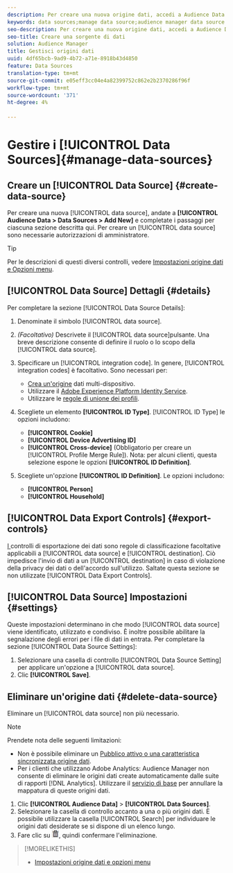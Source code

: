 ```yaml
---
description: Per creare una nuova origine dati, accedi a Audience Data > Origini dati > Aggiungi nuovo e completa i passaggi per ciascuna sezione descritta qui. Per creare un'origine dati è necessario disporre delle autorizzazioni di amministratore.
keywords: data sources;manage data source;audience manager data source
seo-description: Per creare una nuova origine dati, accedi a Audience Data > Origini dati > Aggiungi nuovo e completa i passaggi per ciascuna sezione descritta qui. Per creare un'origine dati è necessario disporre delle autorizzazioni di amministratore.
seo-title: Creare una sorgente di dati
solution: Audience Manager
title: Gestisci origini dati
uuid: 4df65bcb-9ad9-4b72-a71e-8918b43d4850
feature: Data Sources
translation-type: tm+mt
source-git-commit: e05eff3cc04e4a82399752c862e2b2370286f96f
workflow-type: tm+mt
source-wordcount: '371'
ht-degree: 4%

---
```



# Gestire i  [!UICONTROL Data Sources]{#manage-data-sources}

## Creare un [!UICONTROL Data Source] {#create-data-source}

Per creare una nuova [!UICONTROL data source], andate a **[!UICONTROL Audience Data > Data Sources > Add New]** e completate i passaggi per ciascuna sezione descritta qui. Per creare un [!UICONTROL data source] sono necessarie autorizzazioni di amministratore.

<!-- create-datasource.xml -->

>[!TIP]
>
>Per le descrizioni di questi diversi controlli, vedere [Impostazioni origine dati e Opzioni menu](../features/datasources-list-and-settings.md#settings-menu-options).

## [!UICONTROL Data Source] Dettagli {#details}

Per completare la sezione [!UICONTROL Data Source Details]:

1. Denominate il simbolo [!UICONTROL data source].
1. *(Facoltativo)* Descrivete il  [!UICONTROL data source]pulsante. Una breve descrizione consente di definire il ruolo o lo scopo della [!UICONTROL data source].
1. Specificare un [!UICONTROL integration code]. In genere, [!UICONTROL integration codes] è facoltativo. Sono necessari per:

   * [Crea un&#39;origine](../features/profile-merge-rules/merge-rules-start.md#create-data-source) dati multi-dispositivo.
   * Utilizzare il [Adobe Experience Platform Identity Service](https://docs.adobe.com/content/help/it-IT/id-service/using/home.html).
   * Utilizzare le [regole di unione dei profili](../features/profile-merge-rules/merge-rules-start.md).

1. Scegliete un elemento **[!UICONTROL ID Type]**. [!UICONTROL ID Type] le opzioni includono:

   * **[!UICONTROL Cookie]**
   * **[!UICONTROL Device Advertising ID]**
   * **[!UICONTROL Cross-device]** (Obbligatorio per creare un  [!UICONTROL Profile Merge Rule]). Nota: per alcuni clienti, questa selezione espone le opzioni **[!UICONTROL ID Definition]**.

1. Scegliete un&#39;opzione **[!UICONTROL ID Definition]**. Le opzioni includono:

   * **[!UICONTROL Person]**
   * **[!UICONTROL Household]**

## [!UICONTROL Data Export Controls] {#export-controls}

[I ](../features/data-export-controls.md) controlli di esportazione dei dati sono regole di classificazione facoltative applicabili a  [!UICONTROL data source] e  [!UICONTROL destination]. Ciò impedisce l&#39;invio di dati a un [!UICONTROL destination] in caso di violazione della privacy dei dati o dell&#39;accordo sull&#39;utilizzo. Saltate questa sezione se non utilizzate [!UICONTROL Data Export Controls].

## [!UICONTROL Data Source] Impostazioni {#settings}

Queste impostazioni determinano in che modo [!UICONTROL data source] viene identificato, utilizzato e condiviso. È inoltre possibile abilitare la segnalazione degli errori per i file di dati in entrata. Per completare la sezione [!UICONTROL Data Source Settings]:

1. Selezionare una casella di controllo [!UICONTROL Data Source Setting] per applicare un&#39;opzione a [!UICONTROL data source].
2. Clic **[!UICONTROL Save]**.

## Eliminare un&#39;origine dati {#delete-data-source}

<!-- t_datasource_delete.xml -->

Eliminare un [!UICONTROL data source] non più necessario.

>[!NOTE]
>
>Prendete nota delle seguenti limitazioni:
>
>* Non è possibile eliminare un [Pubblico attivo o una caratteristica sincronizzata origine dati](../features/traits/client-activity-synced-audience-traits.md).
>* Per i clienti che utilizzano  Adobe Analytics:  Audience Manager non consente di eliminare le origini dati create automaticamente dalle suite di rapporti [!DNL Analytics]. Utilizzare il [servizio di base](https://docs.adobe.com/content/help/en/core-services/interface/about-core-services/core-services-landing.html) per annullare la mappatura di queste origini dati.


1. Clic **[!UICONTROL Audience Data]** > **[!UICONTROL Data Sources]**.
1. Selezionare la casella di controllo accanto a una o più origini dati.
È possibile utilizzare la casella [!UICONTROL Search] per individuare le origini dati desiderate se si dispone di un elenco lungo.
1. Fare clic su ![](assets/icon_trash.png), quindi confermare l&#39;eliminazione.


>[!MORELIKETHIS]
>
>* [Impostazioni origine dati e opzioni menu](../features/datasources-list-and-settings.md#settings-menu-options)